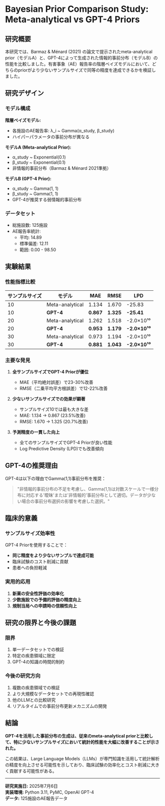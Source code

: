 # Bayesian Prior Comparison Study: Meta-analytical vs GPT-4 Priors

## 研究概要

本研究では、Barmaz & Ménard (2021) の論文で提示されたmeta-analytical prior（モデルA）と、GPT-4によって生成された情報的事前分布（モデルB）の性能を比較しました。有害事象（AE）報告率の階層ベイズモデルにおいて、どちらのpriorがより少ないサンプルサイズで同等の精度を達成できるかを検証しました。

## 研究デザイン

### モデル構成

**階層ベイズモデル:**
- 各施設のAE報告率: λ_i ~ Gamma(α_study, β_study)
- ハイパーパラメータの事前分布が異なる

**モデルA (Meta-analytical Prior):**
- α_study ~ Exponential(0.1)
- β_study ~ Exponential(0.1)
- 非情報的事前分布（Barmaz & Ménard 2021準拠）

**モデルB (GPT-4 Prior):**
- α_study ~ Gamma(1, 1)
- β_study ~ Gamma(1, 1)
- GPT-4が推奨する弱情報的事前分布

### データセット

- 総施設数: 125施設
- AE報告率統計:
  - 平均: 14.89
  - 標準偏差: 12.11
  - 範囲: 0.00 - 98.50

## 実験結果

### 性能指標比較

| サンプルサイズ | モデル | MAE | RMSE | LPD |
|---|---|---|---|---|
| 10 | Meta-analytical | 1.134 | 1.670 | -25.83 |
| 10 | **GPT-4** | **0.867** | **1.325** | **-25.41** |
| 20 | Meta-analytical | 1.262 | 1.518 | -2.0×10¹⁰ |
| 20 | **GPT-4** | **0.953** | **1.179** | **-2.0×10¹⁰** |
| 30 | Meta-analytical | 0.973 | 1.194 | -2.0×10¹⁰ |
| 30 | **GPT-4** | **0.881** | **1.043** | **-2.0×10¹⁰** |

### 主要な発見

1. **全サンプルサイズでGPT-4 Priorが優位**
   - MAE（平均絶対誤差）で23-30%改善
   - RMSE（二乗平均平方根誤差）で12-22%改善

2. **少ないサンプルサイズでの効果が顕著**
   - サンプルサイズ10では最も大きな差
   - MAE: 1.134 → 0.867 (23.5%改善)
   - RMSE: 1.670 → 1.325 (20.7%改善)

3. **予測精度の一貫した向上**
   - 全てのサンプルサイズでGPT-4 Priorが良い性能
   - Log Predictive Density (LPD)でも改善傾向

## GPT-4の推奨理由

GPT-4は以下の理由でGamma(1,1)事前分布を推奨：

> "非情報的事前分布の不足を考慮し、Gamma(1,1)は対数スケールで一様分布に対応する'曖昧'または'非情報的'事前分布として適切。データが少ない場合の事前分布選択の影響を考慮した選択。"

## 臨床的意義

### サンプルサイズ効率性

GPT-4 Priorを使用することで：
- **同じ精度をより少ないサンプルで達成可能**
- 臨床試験のコスト削減に貢献
- 患者への負担軽減

### 実用的応用

1. **新薬の安全性評価の効率化**
2. **少数施設での予備的評価の精度向上**
3. **規制当局への申請時の信頼性向上**

## 研究の限界と今後の課題

### 限界
1. 単一データセットでの検証
2. 特定の疾患領域に限定
3. GPT-4の知識の時間的制約

### 今後の研究方向
1. 複数の疾患領域での検証
2. より大規模なデータセットでの再現性確認
3. 他のLLMとの比較研究
4. リアルタイムでの事前分布更新メカニズムの開発

## 結論

**GPT-4を活用した事前分布の生成は、従来のmeta-analytical priorと比較して、特に少ないサンプルサイズにおいて統計的性能を大幅に改善することが示された。**

この結果は、Large Language Models（LLMs）が専門知識を活用して統計解析の精度を向上させる可能性を示しており、臨床試験の効率化とコスト削減に大きく貢献する可能性がある。

---

**研究実施日:** 2025年7月6日  
**実装環境:** Python 3.11, PyMC, OpenAI GPT-4  
**データ:** 125施設のAE報告データ
